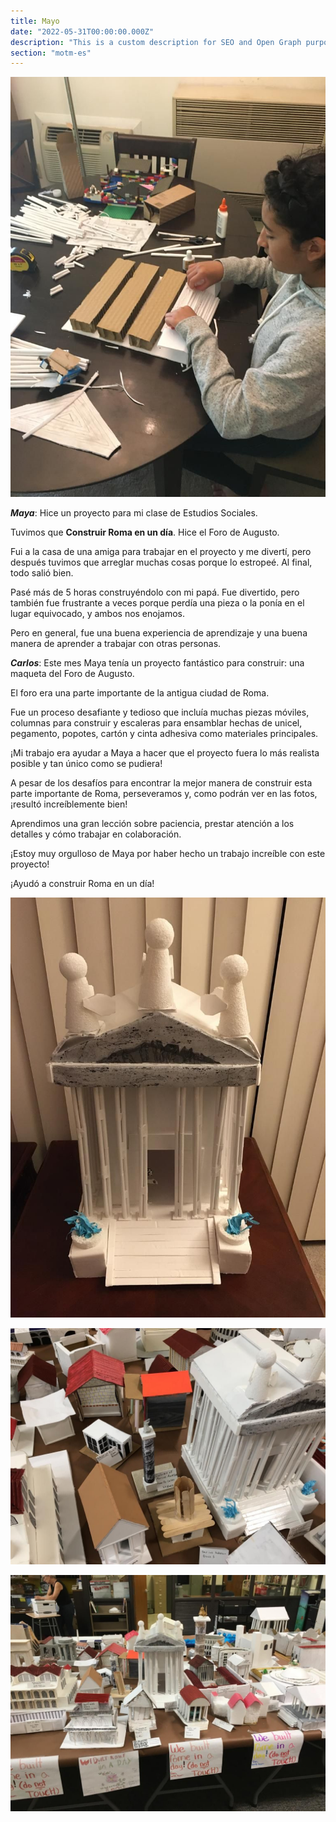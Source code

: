 ```yaml
---
title: Mayo
date: "2022-05-31T00:00:00.000Z"
description: "This is a custom description for SEO and Open Graph purposes, rather than the default generated excerpt. Simply add a description field to the frontmatter."
section: "motm-es"
---
```


![PostImg](../images/may22-1.jpg)

***Maya***: Hice un proyecto para mi clase de Estudios Sociales.

Tuvimos que **Construir Roma en un día**. Hice el Foro de Augusto.

Fui a la casa de una amiga para trabajar en el proyecto y me divertí, pero después tuvimos que arreglar muchas cosas porque lo estropeé. Al final, todo salió bien.

Pasé más de 5 horas construyéndolo con mi papá. Fue divertido, pero también fue frustrante a veces porque perdía una pieza o la ponía en el lugar equivocado, y ambos nos enojamos.

Pero en general, fue una buena experiencia de aprendizaje y una buena manera de aprender a trabajar con otras personas.

***Carlos***: Este mes Maya tenía un proyecto fantástico para construir: una maqueta del Foro de Augusto.

El foro era una parte importante de la antigua ciudad de Roma.

Fue un proceso desafiante y tedioso que incluía muchas piezas móviles, columnas para construir y escaleras para ensamblar hechas de unicel, pegamento, popotes, cartón y cinta adhesiva como materiales principales.

¡Mi trabajo era ayudar a Maya a hacer que el proyecto fuera lo más realista posible y tan único como se pudiera!

A pesar de los desafíos para encontrar la mejor manera de construir esta parte importante de Roma, perseveramos y, como podrán ver en las fotos, ¡resultó increíblemente bien!

Aprendimos una gran lección sobre paciencia, prestar atención a los detalles y cómo trabajar en colaboración.

¡Estoy muy orgulloso de Maya por haber hecho un trabajo increíble con este proyecto!

¡Ayudó a construir Roma en un día!

![PostImg](../images/may22-2.jpg)

![PostImg](../images/may22-3.jpg)

![PostImg](../images/may22-4.jpg)
